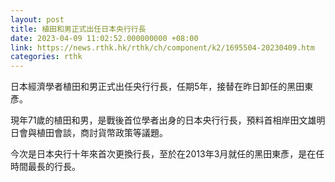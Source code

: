 ```yaml
---
layout: post
title: 植田和男正式出任日本央行行長
date: 2023-04-09 11:02:52.000000000 +08:00
link: https://news.rthk.hk/rthk/ch/component/k2/1695504-20230409.htm
categories: rthk
---
```


日本經濟學者植田和男正式出任央行行長，任期5年，接替在昨日卸任的黑田東彥。

現年71歲的植田和男，是戰後首位學者出身的日本央行行長，預料首相岸田文雄明日會與植田會談，商討貨幣政策等議題。

今次是日本央行十年來首次更換行長，至於在2013年3月就任的黑田東彥，是在任時間最長的行長。
